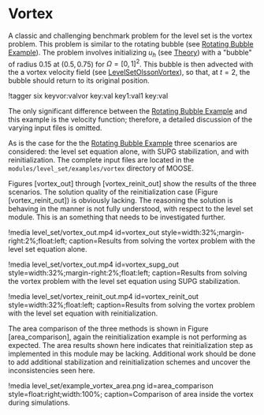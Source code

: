 # Vortex

A classic and challenging benchmark problem for the level set is the vortex problem. This problem is
similar to the rotating bubble (see [Rotating Bubble Example](/example_rotate.md)). The
problem involves initializing $u_h$ (see [Theory](/level_set/theory.md)) with a "bubble" of radius
0.15 at $(0.5, 0.75)$ for $\Omega = [0,1]^2$.  This bubble is then advected with the a vortex
velocity field (see [LevelSetOlssonVortex](/LevelSetOlssonVortex.md)), so that, at $t=2$,
the bubble should return to its original position.

!tagger six keyvor:valvor key:val key1:val1 key:val


The only significant difference between the [Rotating Bubble Example](/example_rotate.md)
and this example is the velocity function; therefore, a detailed discussion of the varying input
files is omitted.

As is the case for the the [Rotating Bubble Example](/example_rotate.md) three scenarios are
considered: the level set equation alone, with SUPG stabilization, and with reinitialization. The
complete input files are located in the `modules/level_set/examples/vortex` directory of MOOSE.

Figures [vortex_out] through [vortex_reinit_out] show the results of the three scenarios. The
solution quality of the reinitialization case (Figure [vortex_reinit_out]) is obviously lacking. The
reasoning the solution is behaving in the manner is not fully understood, with respect to the level
set module. This is an something that needs to be investigated further.

!media level_set/vortex_out.mp4
       id=vortex_out
       style=width:32%;margin-right:2%;float:left;
       caption=Results from solving the vortex problem with the level set equation alone.

!media level_set/vortex_out.mp4
       id=vortex_supg_out
       style=width:32%;margin-right:2%;float:left;
       caption=Results from solving the vortex problem with the level set equation using SUPG
               stabilization.

!media level_set/vortex_reinit_out.mp4
       id=vortex_reinit_out
       style=width:32%;float:left;
       caption=Results from solving the vortex problem with the level set equation with
               reinitialization.

The area comparison of the three methods is shown in Figure [area_comparison], again the
reinitialization example is not performing as expected. The area results shown here indicates that
reinitialization step as implemented in this module may be lacking. Additional work should be done to
add additional stabilization and reinitialization schemes and uncover the inconsistencies seen here.

!media level_set/example_vortex_area.png
       id=area_comparison
       style=float:right;width:100%;
       caption=Comparison of area inside the vortex during simulations.

